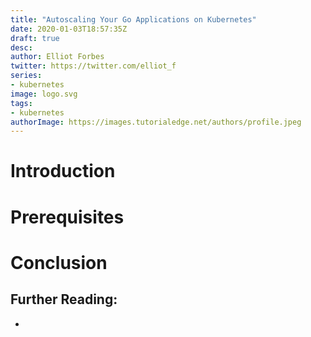 ```yaml
---
title: "Autoscaling Your Go Applications on Kubernetes"
date: 2020-01-03T18:57:35Z
draft: true
desc: 
author: Elliot Forbes
twitter: https://twitter.com/elliot_f
series: 
- kubernetes
image: logo.svg
tags:
- kubernetes
authorImage: https://images.tutorialedge.net/authors/profile.jpeg
---
```


<!-- TODO: Write This :) -->

# Introduction

# Prerequisites

# Conclusion

## Further Reading:

* []()